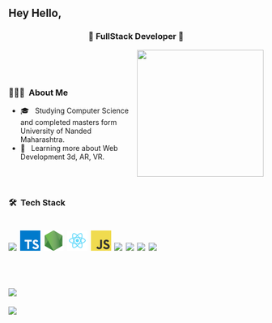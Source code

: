 
<h2>Hey Hello,</h2>
<h3 align="center">🚀 FullStack Developer 🚀</h3>
<img align="right" src="https://user-images.githubusercontent.com/32466796/144721328-6da5fac6-6f91-4a51-86dd-889c0dba14b1.gif" width="250" height="250"/>

</br></br></br>

<h3> 👨🏻‍💻 &nbsp;About Me </h3>

- 🎓 &nbsp; Studying Computer Science and completed masters 
    form University of Nanded Maharashtra.
- 🌱 &nbsp; Learning more about Web Development 3d, AR, VR.

<br/><br/>
<h3> 🛠 &nbsp;Tech Stack</h3>


 # <img height="40" src="https://upload.wikimedia.org/wikipedia/commons/d/d5/CSS3_logo_and_wordmark.svg"> <img height="40" src="https://raw.githubusercontent.com/github/explore/80688e429a7d4ef2fca1e82350fe8e3517d3494d/topics/typescript/typescript.png">  <img height="40" src="https://raw.githubusercontent.com/github/explore/80688e429a7d4ef2fca1e82350fe8e3517d3494d/topics/nodejs/nodejs.png">  <img height="40" src="https://raw.githubusercontent.com/github/explore/80688e429a7d4ef2fca1e82350fe8e3517d3494d/topics/react/react.png">  <img height="40" src="https://raw.githubusercontent.com/github/explore/80688e429a7d4ef2fca1e82350fe8e3517d3494d/topics/javascript/javascript.png">  <img height="40" src="https://upload.wikimedia.org/wikipedia/commons/thumb/9/96/Sass_Logo_Color.svg/1200px-Sass_Logo_Color.svg.png">   <img height="40" src="https://decodenatura.com/static/fb8aa1bb70c9925ce1ae22dc2711b343/4e9d0/nextjs-logo.png">  <img height="40" src="https://res.cloudinary.com/practicaldev/image/fetch/s--UgcifUou--/c_imagga_scale,f_auto,fl_progressive,h_900,q_auto,w_1600/https://dev-to-uploads.s3.amazonaws.com/uploads/articles/mvxas9zn5ajqxbxkyn6z.png"> <img height="40" src="https://miro.medium.com/max/478/1*ZEpgDdBxq69A9XXy-SxRMg.png">


<br/><br/>

<a href="https://github.com/PrashantIndurkar">
  <img height="180em" src="https://github-readme-stats.vercel.app/api?username=prashantindurkar&theme=algolia&show_icons=true" /> <br/><br/>
    <img height="180em" src="https://github-readme-stats.vercel.app/api/top-langs/?username=prashantindurkar&theme=vision-friendly-dark&layout=compact" />
</a>

<br/>


